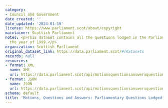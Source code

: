 ```yaml
---
category:
- Council and Government
date_created: ''
date_updated: '2024-01-19'
license: https://www.parliament.scot/about/copyright
maintainer: Scottish Parliament
notes: <p>This dataset contains all the questions lodged in the Parliament during
  the year of 1999.</p>
organization: Scottish Parliament
original_dataset_link: https://data.parliament.scot/#/datasets
records: null
resources:
- format: XML
  name: XML
  url: https://data.parliament.scot/api/motionsquestionsanswersquestions?year=1999
- format: JSON
  name: JSON
  url: https://data.parliament.scot/api/motionsquestionsanswersquestions?year=1999
schema: default
title: 'Motions, Questions and Answers: Parliamentary Questions Lodged (1999)'
---
```

